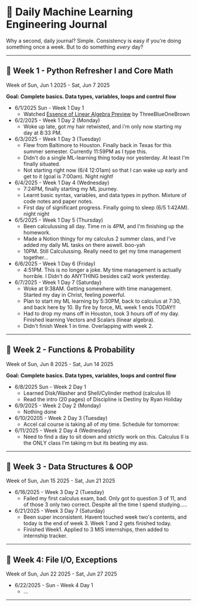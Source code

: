 # 📘 Daily Machine Learning Engineering Journal

Why a second, daily journal? Simple. Consistency is easy if you're doing something once a week. But to do something *every* day?

---
## 📅 Week 1 - Python Refresher I and Core Math
Week of Sun, Jun 1 2025 - Sat, Jun 7 2025

**Goal: Complete basics. Data types, variables, loops and control flow**
- 6/1/2025 Sun - Week 1 Day 1
    - Watched [Essence of Linear Algebra Preview](https://www.youtube.com/watch?v=kjBOesZCoqc) by ThreeBlueOneBrown
- 6/2/2025 - Week 1 Day 2 (Monday)
    - Woke up late, got my hair retwisted, and i'm only now starting my day at 8:33 PM. 
- 6/3/2025 - Week 1 Day 3 (Tuesday)
    - Flew from Baltimore to Houston. Finally back in Texas for this summer semester. Currently 11:59PM as I type this. 
    - Didn't do a single ML-learning thing today nor yesterday. At least I'm finally situated. 
    - Not starting right now (6/4 12:01am) so that I can wake up early and get to it (goal is 7:00am). Night night!
- 6/4/2025 - Week 1 Day 4 (Wednesday)
    - 7:24PM, finally starting my ML journey.
    - Learnt basic syntax, variables, and data types in python. Mixture of code notes and paper notes.
    - First day of significant progress. Finally going to sleep (6/5 1:42AM). night night
- 6/5/2025 - Week 1 Day 5 (Thursday)
    - Been calculussing all day. Time rn is 4PM, and I'm finishing up the homework.
    - Made a Notion thingy for my calculus 2 summer class, and I've added my daily ML tasks on there aswell. boo-yah
    - 10PM. Still Calculussing. Really need to get my time management together...
- 6/6/2025 - Week 1 Day 6 (Friday)
    - 4:51PM. This is no longer a joke. My time management is actually horrible. I Didn't do ANYTHING besides cal2 work yesterday.
- 6/7/2025 - Week 1 Day 7 (Saturday)
    - Woke at 9:38AM. Getting somewhere with time management. Started my day in Christ, feeling powerful.
    - Plan to start my ML learning by 5:30PM, back to calculus at 7:30, and back here by 10. By fire by force, ML week 1 ends TODAY!!
    - Had to drop my mans off in Houston, took 3 hours off of my day. Finished learning Vectors and Scalars (linear algebra).
    - Didn't finish Week 1 in time. Overlapping with week 2.
---

## 📅 Week 2 - Functions & Probability
Week of Sun, Jun 8 2025 - Sat, Jun 14 2025

**Goal: Complete basics. Data types, variables, loops and control flow**
- 6/8/2025 Sun - Week 2 Day 1
    - Learned Disk/Washer and Shell/Cylinder method (calculus II)
    - Read the intro (20 pages) of Discipline is Destiny by Ryan Holiday
- 6/9/2025 - Week 2 Day 2 (Monday)
    - Nothing done
- 6/10/20205 - Week 2 Day 3 (Tuesday)
    - Accel cal course is taking all of my time. Schedule for tomorrow:
- 6/11/2025 - Week 2 Day 4 (Wednesday)
    - Need to find a day to sit down and strictly work on this. Calculus II is the ONLY class I'm taking rn but its beating my ass.
---


## 📅 Week 3 - Data Structures & OOP
Week of Sun, Jun 15 2025 - Sat, Jun 21 2025

- 6/16/2025 - Week 3 Day 2 (Tuesday)
    - Failed my first calculus exam, bad. Only got to question 3 of 11, and of those 3 only two correct. Despite all the time I spend studying.....
- 6/21/2025 - Week 3 Day 7 (Saturday)
    - Been super inconsistent. Havent touched week two's contents, and today is the end of week 3. Week 1 and 2 gets finished today.
    - Finished Week1. Applied to 3 MIS internships, then added to internship tracker.

---

## 📅 Week 4: File I/O, Exceptions
Week of Sun, Jun 22 2025 - Sat, Jun 27 2025

- 6/22/2025 - Sun - Week 4 Day 1
    - ...

---
